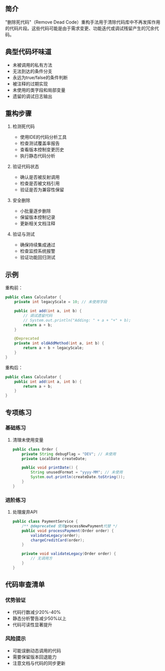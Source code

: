 ## 简介
"删除死代码"（Remove Dead Code）重构手法用于清除代码库中不再发挥作用的代码片段。这些代码可能是由于需求变更、功能迭代或调试残留产生的冗余代码。

## 典型代码坏味道
- 未被调用的私有方法
- 无法到达的条件分支
- 永远为true/false的条件判断
- 被注释的过期实现
- 未使用的类字段和局部变量
- 遗留的调试日志输出

## 重构步骤
1. 检测死代码
   - 使用IDE的代码分析工具
   - 检查测试覆盖率报告
   - 查看版本控制变更历史
   - 执行静态代码分析

2. 验证代码状态
   - 确认是否被反射调用
   - 检查是否被文档引用
   - 验证是否为兼容性保留

3. 安全删除
   - 小批量逐步删除
   - 保留版本控制记录
   - 更新相关文档注释

4. 验证与测试
   - 确保持续集成通过
   - 检查监控系统报警
   - 验证功能回归测试

## 示例
重构前：

```java
public class Calculator {
    private int legacyScale = 10; // 未使用字段

    public int add(int a, int b) {
        // 调试遗留代码
        // System.out.println("Adding: " + a + "+" + b);
        return a + b;
    }

    @Deprecated
    private int oldAddMethod(int a, int b) {
        return a + b + legacyScale;
    }
}
```

重构后：

```java
public class Calculator {
    public int add(int a, int b) {
        return a + b;
    }
}
```

## 专项练习
### 基础练习
1. 清理未使用变量

    ```java
    public class Order {
        private String debugFlag = "DEV"; // 未使用
        private LocalDate createDate;
    
        public void printDate() {
            String unusedFormat = "yyyy-MM"; // 未使用
            System.out.println(createDate.toString());
        }
    }
    ```

### 进阶练习
1. 处理废弃API

    ```java
    public class PaymentService {
        /** @deprecated 使用processNewPayment代替 */
        public void processPayment(Order order) {
            validateLegacy(order);
            chargeCreditCard(order);
        }
    
        private void validateLegacy(Order order) {
            // 无调用方
        }
    }
    ```

## 代码审查清单
### 优势验证
- 代码行数减少20%-40%
- 静态分析警告减少50%以上
- 代码可读性显著提升

### 风险提示
- 可能误删动态调用的代码
- 需要保留版本回退能力
- 注意文档与代码的同步更新
